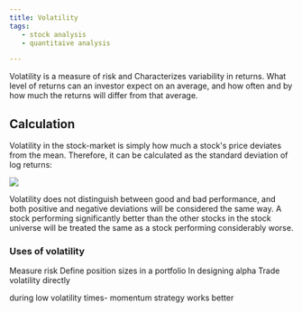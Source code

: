 ```yaml
---
title: Volatility
tags: 
   - stock analysis
   - quantitaive analysis

---
```


Volatility is a measure of risk and Characterizes variability in returns. What level of returns can an investor expect on an average, and how often and by how much the returns will differ from that average.

## Calculation

Volatility in the stock-market is simply how much a stock's price deviates from the mean. Therefore, it can be calculated as the standard deviation of log returns: 

 <img src="https://render.githubusercontent.com/render/math?math= \sigma = \sqrt{\frac{1}{n-1}  \sum_{i=1}^{n} (\overline{\rm r} - r_i)^2}">
 
Volatility does not distinguish between good and bad performance, and both positive and negative deviations will be considered the same way. A stock performing significantly better than the other stocks in the stock universe will be treated the same as a stock performing considerably worse. 

### Uses of volatility

Measure risk
Define position sizes in a portfolio
In designing alpha
Trade volatility directly

during low volatility times- momentum strategy works better
